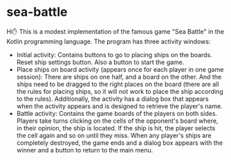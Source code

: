 # sea-battle
Hi✋
This is a modest implementation of the famous game "Sea Battle" in the Kotlin programming language.
The program has three activity windows:
- Initial activity:
Contains buttons to go to placing ships on the boards. Reset ship settings button. Also a button to start the game.
- Place ships on board activity (appears once for each player in one game session):
  There are ships on one half, and a board on the other. And the ships need to be dragged to the right places on the board (there are all the rules for placing ships, so it will not work to place the ship according to the rules). Additionally, the activity has a dialog box that appears when the activity appears and is designed to retrieve the player's name.
- Battle activity:
  Contains the game boards of the players on both sides. Players take turns clicking on the cells of the opponent's board where, in their opinion, the ship is located. If the ship is hit, the player selects the cell again and so on until they miss. When any player's ships are completely destroyed, the game ends and a dialog box appears with the winner and a button to return to the main menu.